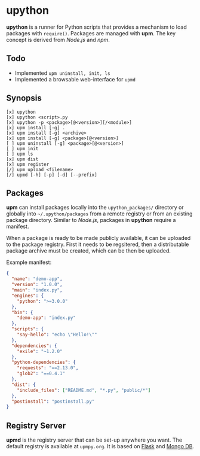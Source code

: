 # upython

**upython** is a runner for Python scripts that provides a mechanism to load
packages with `require()`. Packages are managed with **upm**. The key concept
is derived from *Node.js* and *npm*.

## Todo

- Implemented `upm uninstall, init, ls`
- Implemented a browsable web-interface for `upmd`

## Synopsis

    [x] upython
    [x] upython <script>.py
    [x] upython -p <package>[@<version>][/<module>]
    [x] upm install [-g] .
    [x] upm install [-g] <archive>
    [x] upm install [-g] <package>[@<version>]
    [ ] upm uninstall [-g] <package>[@<version>]
    [ ] upm init
    [ ] upm ls
    [x] upm dist
    [x] upm register
    [/] upm upload <filename>
    [/] upmd [-h] [-p] [-d] [--prefix]

## Packages

**upm** can install packages locally into the `upython_packages/` directory or
globally into `~/.upython/packages` from a remote registry or from an existing
package directory. Similar to *Node.js*, packages in **upython** require a manifest.

When a package is ready to be made publicly available, it can be uploaded to
the package registry. First it needs to be regsitered, then a distributable
package archive must be created, which can be then be uploaded.

Example manifest:

```json
{
  "name": "demo-app",
  "version": "1.0.0",
  "main": "index.py",
  "engines": {
    "python": ">=3.0.0"
  },
  "bin": {
    "demo-app": "index.py"
  },
  "scripts": {
    "say-hello": "echo \"Hello!\""
  },
  "dependencies": {
    "exile": "~1.2.0"
  },
  "python-dependencies": {
    "requests": "==2.13.0",
    "glob2": "==0.4.1"
  },
  "dist": {
    "include_files": ["README.md", "*.py", "public/*"]
  },
  "postinstall": "postinstall.py"
}
```

## Registry Server

**upmd** is the registry server that can be set-up anywhere you want. The
default registry is available at `upmpy.org`. It is based on [Flask] and
[Mongo DB].

  [Flask]: http://flask.pocoo.org/
  [Mongo DB]: https://www.mongodb.com/
